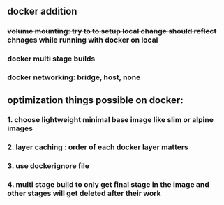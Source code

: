 ## docker addition

### ~~volume mounting: try to to setup local change should reflect chnages while running with docker on local~~

### docker multi stage builds

### docker networking: bridge, host, none

## optimization things possible on docker:

### 1. choose lightweight minimal base image like slim or alpine images

### 2. layer caching : order of each docker layer matters

### 3. use dockerignore file

### 4. multi stage build to only get final stage in the image and other stages will get deleted after their work
